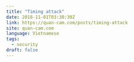 ```yaml
---
title: "Timing attack"
date: 2018-11-01T03:30:30Z
link: https://quan-cam.com/posts/timing-attack
site: quan-cam.com
language: Vietnamese
tags:
  - security
draft: false
---
```

